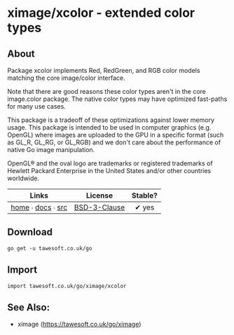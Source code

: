 # ximage/xcolor - extended color types

## About

Package xcolor implements Red, RedGreen, and RGB color models matching the core
image/color interface.

Note that there are good reasons these color types aren't in the core
image.color package. The native color types may have optimized fast-paths
for many use cases.

This package is a tradeoff of these optimizations against lower memory
usage. This package is intended to be used in computer graphics (e.g.
OpenGL) where images are uploaded to the GPU in a specific format (such as
GL_R, GL_RG, or GL_RGB) and we don't care about the performance of native
Go image manipulation.

OpenGL® and the oval logo are trademarks or registered trademarks of Hewlett Packard Enterprise in
the United States and/or other countries worldwide.

|  Links  | License | Stable? | 
|:-------:|:-------:|:-------:| 
| [home][home_] ∙ [docs][docs_] ∙ [src][src_] | [BSD-3-Clause][copy_] | ✔ yes |

[home_]: https://tawesoft.co.uk/go/ximage/xcolor
[src_]:  https://github.com/tawesoft/go/tree/master/ximage/xcolor
[docs_]: https://godoc.org/tawesoft.co.uk/go/ximage/xcolor
[copy_]: https://github.com/tawesoft/go/tree/master/ximage/xcolor/_COPYING.md

## Download

```shell script
go get -u tawesoft.co.uk/go
```

## Import

```
import tawesoft.co.uk/go/ximage/xcolor
```

## See Also:

* ximage (https://tawesoft.co.uk/go/ximage)